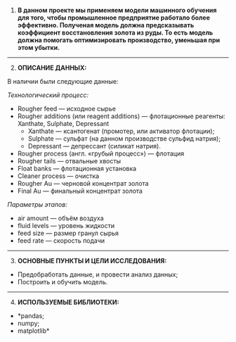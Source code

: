 1. **В данном проекте мы применяем модели машинного обучения для того, чтобы промышленное предприятие работало более эффективно. Полученая модель должна предсказывать коэффициент восстановления золота из руды. То есть модель должна помогать оптимизировать производство, уменьшая при этом убытки.**
----------------------------------------
2. **ОПИСАНИЕ ДАННЫХ:**

В наличии были следующие данные:

*Технологический процесс:*
- Rougher feed — исходное сырье
- Rougher additions (или reagent additions) — флотационные реагенты: Xanthate, Sulphate, Depressant
  - Xanthate — ксантогенат (промотер, или активатор флотации);
  - Sulphate — сульфат (на данном производстве сульфид натрия);
  - Depressant — депрессант (силикат натрия).
- Rougher process (англ. «грубый процесс») — флотация
- Rougher tails — отвальные хвосты
- Float banks — флотационная установка
- Cleaner process — очистка
- Rougher Au — черновой концентрат золота
- Final Au — финальный концентрат золота


*Параметры этапов:*
- air amount — объём воздуха
- fluid levels — уровень жидкости
- feed size — размер гранул сырья
- feed rate — скорость подачи
----------------------------------------
3. **ОСНОВНЫЕ ПУНКТЫ И ЦЕЛИ ИССЛЕДОВАНИЯ:**
- Предобработать данные, и провести анализ данных;
- Построить и обучить модель.
----------------------------------------
4. **ИСПОЛЬЗУЕМЫЕ БИБЛИОТЕКИ:**
- *pandas;
- numpy;
- matplotlib*
